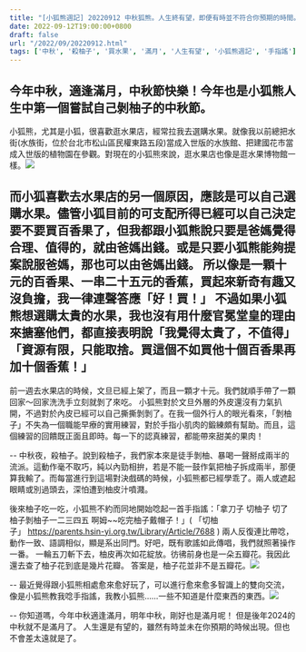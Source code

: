 ```yaml
---
title: "[小狐熊週記] 20220912 中秋狐熊。人生終有望，即便有時並不符合你預期的時間。"
date: 2022-09-12T19:00:00+0800
draft: false
url: "/2022/09/20220912.html"
tags: ['中秋', '殺柚子', '買水果', '滿月', '人生有望', '小狐熊週記', '手指謠']
---
```



今年中秋，適逢滿月，中秋節快樂！今年也是小狐熊人生中第一個嘗試自己剝柚子的中秋節。
--
小狐熊，尤其是小狐，很喜歡逛水果店，經常拉我去選購水果。就像我以前總把水街(水族街，位於台北市松山區民權東路五段)當成入世版的水族館、把建國花市當成入世版的植物園在參觀。對現在的小狐熊來說，逛水果店也像是逛水果博物館一樣。![](https://blogger.googleusercontent.com/img/a/AVvXsEguBaUZjbiOk3QbFoVt1ocGDyrHA6puFh8mOXgStG60_b_XS3tP5EIxsdiGelPW1xl8VZhmqrWNLRGM1-m_azfyHPjJM35HKd3QcM_aB608S4yLA7NdhrbXca-04X-V1jrgjU7bFWlIsCpVRDs7W9CKtaiLPSXoHF28Zp1JjX5E0S0noYiJn6t6iPk8)

而小狐喜歡去水果店的另一個原因，應該是可以自己選購水果。儘管小狐目前的可支配所得已經可以自己決定要不要買百香果了，但我都跟小狐熊說只要是爸媽覺得合理、值得的，就由爸媽出錢。或是只要小狐熊能夠提案說服爸媽，那也可以由爸媽出錢。
所以像是一顆十元的百香果、一串二十五元的香蕉，買起來新奇有趣又沒負擔，我一律連聲答應「好！買！」
不過如果小狐熊想選購太貴的水果，我也沒有用什麼官冕堂皇的理由來搪塞他們，都直接表明說「我覺得太貴了，不值得」「資源有限，只能取捨。買這個不如買他十個百香果再加十個香蕉！」
--
前一週去水果店的時候，文旦已經上架了，而且一顆才十元。我們就順手帶了一顆回家～回家洗洗手立刻就剝了來吃。
小狐熊對於文旦外層的外皮還沒有力氣扒開，不過對於內皮已經可以自己撕撕剝剝了。在我一個外行人的眼光看來，「剝柚子」不失為一個職能早療的實用練習，對於手指小肌肉的鍛練頗有幫助。而且，這個練習的回饋既正面且即時。每一下的認真練習，都能帶來甜美的果肉！

--
中秋夜，殺柚子。說到殺柚子，我們家本來是徒手剝柚、暴喝一聲掰成兩半的流派。這動作毫不取巧，純以內勁相拚，若是不能一鼓作氣把柚子拆成兩半，那便算我輸了。而每當進行到這場對決戲碼的時候，小狐熊都已經學乖了。兩人或遮起眼睛或別過頭去，深怕遭到柚皮汁噴濺。

後來柚子吃一吃，小狐熊不約而同地開始唸起一首手指謠：「拿刀子 切柚子 切了柚子剝柚子一二三四五 啊姆~~吃完柚子戴帽子！」( 「切柚子」 https://parents.hsin-yi.org.tw/Library/Article/7688 )
兩人反復連比帶唸，動作一致、語調相似，顯是系出同門。好吧，既有歌謠如此傳唱，我們就照著操作一番。
一輪五刀斬下去，柚皮再次如花綻放。彷彿前身也是一朵五瓣花。我因此還去查了柚子花到底是幾片花瓣。
答案是，柚子花並非不是五瓣花。![](https://blogger.googleusercontent.com/img/a/AVvXsEjnN-wH79q8Ee-zJiqmfCnU41Ri7waRXgy7WsSzvYEmwDnD66IgBFXloemh9aDv5g4LLb-dAy9lSS2H2P350RuueJB060BpqwM89B7r2lJUnVc2jQemTvjmAo0dpQUZRHkzzkM0A4zgltE0d1vtiW9fNy_J48KgC2LbiQWDjH1V8Bk5EaDzybmgFMpM)


--
最近覺得跟小狐熊相處愈來愈好玩了，可以進行愈來愈多智識上的雙向交流，像是小狐熊教我唸手指謠，我教小狐熊……一些不知道是什麼東西的東西。![](https://blogger.googleusercontent.com/img/a/AVvXsEgs3VVTRv0H3W9vXEgpztUUa9H9TJQRVMGt5t8nKottG_A1rBIoSetGkJrKQiS02HmhkY2AgeTbZTkcPNRPIYLme8PX-MCS04XP6tFwlQXcttNJjxb-LzVVNBOemyeMsk0VPQACNpD2-_PbCELOD_-uPSLAk6MQyM48fq7Z6q7cn1-Sgi1DjhVlIEb-)


--
你知道嗎，今年中秋適逢滿月，明年中秋，剛好也是滿月呢！
但是後年2024的中秋就不是滿月了。
人生還是有望的，雖然有時並未在你預期的時候出現。但也不會差太遠就是了。
